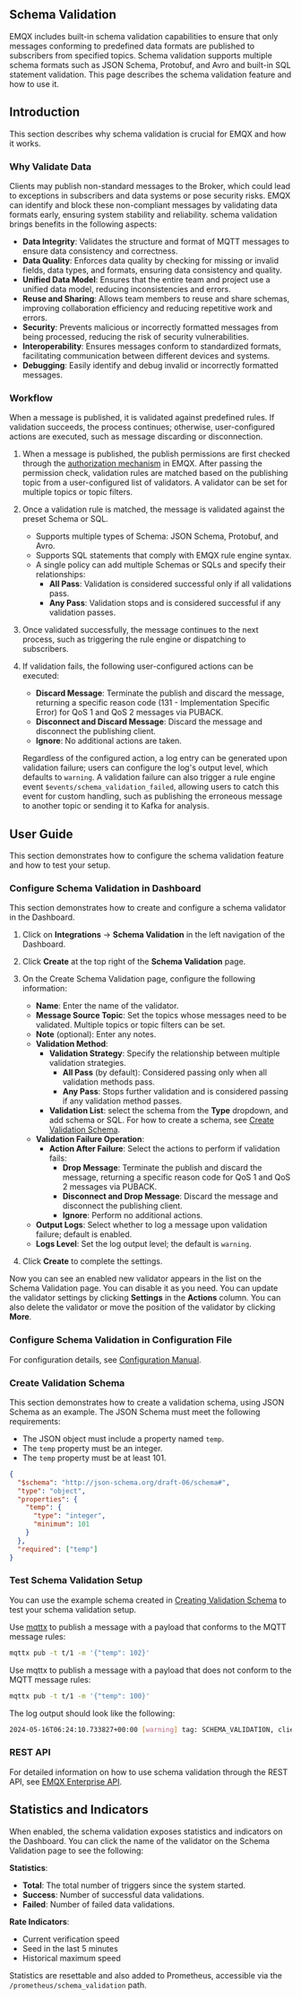 ## Schema Validation

EMQX includes built-in schema validation capabilities to ensure that only messages conforming to predefined data formats are published to subscribers from specified topics. Schema validation supports multiple schema formats such as JSON Schema, Protobuf, and Avro and built-in SQL statement validation. This page describes the schema validation feature and how to use it.

## Introduction

This section describes why schema validation is crucial for EMQX and how it works.

### Why Validate Data

Clients may publish non-standard messages to the Broker, which could lead to exceptions in subscribers and data systems or pose security risks. EMQX can identify and block these non-compliant messages by validating data formats early, ensuring system stability and reliability. schema validation brings benefits in the following aspects:

- **Data Integrity**: Validates the structure and format of MQTT messages to ensure data consistency and correctness.
- **Data Quality**: Enforces data quality by checking for missing or invalid fields, data types, and formats, ensuring data consistency and quality.
- **Unified Data Model**: Ensures that the entire team and project use a unified data model, reducing inconsistencies and errors.
- **Reuse and Sharing**: Allows team members to reuse and share schemas, improving collaboration efficiency and reducing repetitive work and errors.
- **Security**: Prevents malicious or incorrectly formatted messages from being processed, reducing the risk of security vulnerabilities.
- **Interoperability**: Ensures messages conform to standardized formats, facilitating communication between different devices and systems.
- **Debugging**: Easily identify and debug invalid or incorrectly formatted messages.

### Workflow

When a message is published, it is validated against predefined rules. If validation succeeds, the process continues; otherwise, user-configured actions are executed, such as message discarding or disconnection.

1. When a message is published, the publish permissions are first checked through the [authorization mechanism](../access-control/authz/authz.md) in EMQX. After passing the permission check, validation rules are matched based on the publishing topic from a user-configured list of validators. A validator can be set for multiple topics or topic filters.

2. Once a validation rule is matched, the message is validated against the preset Schema or SQL.

   - Supports multiple types of Schema: JSON Schema, Protobuf, and Avro.
   - Supports SQL statements that comply with EMQX rule engine syntax.
   - A single policy can add multiple Schemas or SQLs and specify their relationships:
     - **All Pass**: Validation is considered successful only if all validations pass.
     - **Any Pass**: Validation stops and is considered successful if any validation passes.

3. Once validated successfully, the message continues to the next process, such as triggering the rule engine or dispatching to subscribers.

4. If validation fails, the following user-configured actions can be executed:

   - **Discard Message**: Terminate the publish and discard the message, returning a specific reason code (131 - Implementation Specific Error) for QoS 1 and QoS 2 messages via PUBACK.
   - **Disconnect and Discard Message**: Discard the message and disconnect the publishing client.
   - **Ignore**: No additional actions are taken.

   Regardless of the configured action, a log entry can be generated upon validation failure; users can configure the log's output level, which defaults to `warning`. A validation failure can also trigger a rule engine event `$events/schema_validation_failed`, allowing users to catch this event for custom handling, such as publishing the erroneous message to another topic or sending it to Kafka for analysis.

## User Guide

This section demonstrates how to configure the schema validation feature and how to test your setup. 

### Configure Schema Validation in Dashboard

This section demonstrates how to create and configure a schema validator in the Dashboard.

1. Click on **Integrations** -> **Schema Validation** in the left navigation of the Dashboard.
2. Click **Create** at the top right of the **Schema Validation** page.
3. On the Create Schema Validation page, configure the following information:
   - **Name**: Enter the name of the validator.
   - **Message Source Topic**: Set the topics whose messages need to be validated. Multiple topics or topic filters can be set.
   - **Note** (optional): Enter any notes.
   - **Validation Method**:
     - **Validation Strategy**: Specify the relationship between multiple validation strategies.
       - **All Pass** (by default): Considered passing only when all validation methods pass.
       - **Any Pass**: Stops further validation and is considered passing if any validation method passes.
     - **Validation List**: select the schema from the **Type** dropdown, and add schema or SQL. For how to create a schema, see [Create Validation Schema](#create-validation-schema).
   - **Validation Failure Operation**: 
     - **Action After Failure**: Select the actions to perform if validation fails:
       - **Drop Message**: Terminate the publish and discard the message, returning a specific reason code for QoS 1 and QoS 2 messages via PUBACK.
       - **Disconnect and Drop Message**: Discard the message and disconnect the publishing client.
       - **Ignore**: Perform no additional actions.
   - **Output Logs**: Select whether to log a message upon validation failure; default is enabled.
   - **Logs Level**: Set the log output level; the default is `warning`.
   
4. Click **Create** to complete the settings.

Now you can see an enabled new validator appears in the list on the Schema Validation page. You can disable it as you need. You can update the validator settings by clicking **Settings** in the **Actions** column. You can also delete the validator or move the position of the validator by clicking **More**.

### Configure Schema Validation in Configuration File

For configuration details, see [Configuration Manual](https://docs.emqx.com/en/enterprise/v@EE_VERSION@/hocon/).

### Create Validation Schema

This section demonstrates how to create a validation schema, using JSON Schema as an example. The JSON Schema must meet the following requirements:

- The JSON object must include a property named `temp`.
- The `temp` property must be an integer.
- The `temp` property must be at least 101.

```json
{
  "$schema": "http://json-schema.org/draft-06/schema#",
  "type": "object",
  "properties": {
    "temp": {
      "type": "integer",
      "minimum": 101
    }
  },
  "required": ["temp"]
}
```

### Test Schema Validation Setup

You can use the example schema created in [Creating Validation Schema](#create-validation-schema) to test your schema validation setup.

Use [mqttx](https://mqttx.app/cli) to publish a message with a payload that conforms to the MQTT message rules:

```bash
mqttx pub -t t/1 -m '{"temp": 102}'
```

Use mqttx to publish a message with a payload that does not conform to the MQTT message rules:

```bash
mqttx pub -t t/1 -m '{"temp": 100}'
```

The log output should look like the following:

```bash
2024-05-16T06:24:10.733827+00:00 [warning] tag: SCHEMA_VALIDATION, clientid: mqttx_1db4547e, msg: validation_failed, peername: 127.0.0.1:40850, action: drop, validation: <<"check-json">>
```

### REST API

For detailed information on how to use schema validation through the REST API, see [EMQX Enterprise API](https://docs.emqx.com/en/enterprise/v@EE_MINOR_VERSION/admin/api-docs.html).

## Statistics and Indicators

When enabled, the schema validation exposes statistics and indicators on the Dashboard. You can click the name of the validator on the Schema Validation page to see the following:

**Statistics**:

- **Total**: The total number of triggers since the system started.
- **Success**: Number of successful data validations.
- **Failed**: Number of failed data validations.

**Rate Indicators**:

- Current verification speed
- Seed in the last 5 minutes
- Historical maximum speed

Statistics are resettable and also added to Prometheus, accessible via the `/prometheus/schema_validation` path.